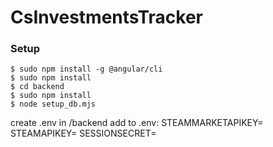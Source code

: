# CsInvestmentsTracker

### Setup

```
$ sudo npm install -g @angular/cli
$ sudo npm install
$ cd backend
$ sudo npm install
$ node setup_db.mjs
```

create .env in /backend
add to .env:
STEAMMARKETAPIKEY=
STEAMAPIKEY=
SESSIONSECRET=